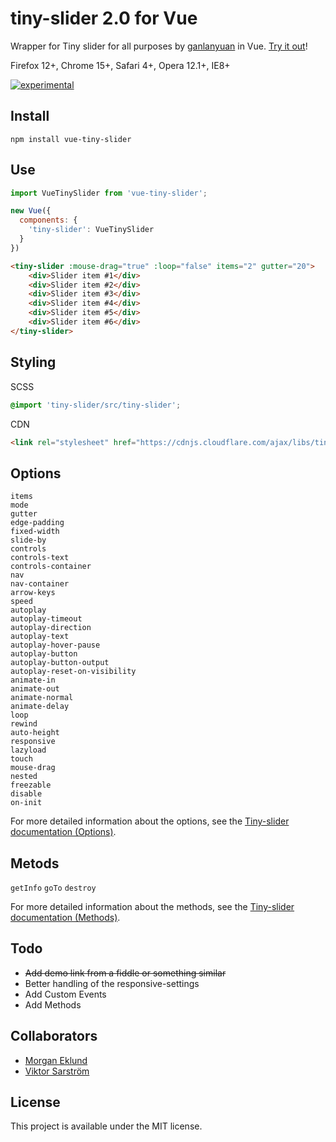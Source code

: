 # tiny-slider 2.0 for Vue

Wrapper for Tiny slider for all purposes by [ganlanyuan](https://github.com/ganlanyuan/tiny-slider) in Vue. [Try it out](https://jsfiddle.net/viktorsarstrom/4ba2cwte/3/)!

Firefox 12+, Chrome 15+, Safari 4+, Opera 12.1+, IE8+

[![experimental](http://badges.github.io/stability-badges/dist/experimental.svg)](http://github.com/badges/stability-badges)

## Install

`npm install vue-tiny-slider`

## Use

````javascript
import VueTinySlider from 'vue-tiny-slider';

new Vue({
  components: {
    'tiny-slider': VueTinySlider
  }
})
````

````html
<tiny-slider :mouse-drag="true" :loop="false" items="2" gutter="20">
    <div>Slider item #1</div>
    <div>Slider item #2</div>
    <div>Slider item #3</div>
    <div>Slider item #4</div>
    <div>Slider item #5</div>
    <div>Slider item #6</div>
</tiny-slider>
````

## Styling

SCSS
````scss
@import 'tiny-slider/src/tiny-slider';
````

CDN
````html
<link rel="stylesheet" href="https://cdnjs.cloudflare.com/ajax/libs/tiny-slider/2.3.5/tiny-slider.css">
````

## Options

````
items
mode
gutter
edge-padding
fixed-width
slide-by
controls
controls-text
controls-container
nav
nav-container
arrow-keys
speed
autoplay
autoplay-timeout
autoplay-direction
autoplay-text
autoplay-hover-pause
autoplay-button
autoplay-button-output
autoplay-reset-on-visibility
animate-in
animate-out
animate-normal
animate-delay
loop
rewind
auto-height
responsive
lazyload
touch
mouse-drag
nested
freezable
disable
on-init
````
For more detailed information about the options, see the [Tiny-slider documentation (Options)](https://github.com/ganlanyuan/tiny-slider#options).

## Metods

````getInfo````
````goTo````
````destroy````

For more detailed information about the methods, see the [Tiny-slider documentation (Methods)](https://github.com/ganlanyuan/tiny-slider#methods).

## Todo
* ~~Add demo link from a fiddle or something similar~~
* Better handling of the responsive-settings
* Add Custom Events
* Add Methods

## Collaborators
* [Morgan Eklund](https://github.com/rymdkapten)
* [Viktor Sarström](https://github.com/viktorlarsson)

## License

This project is available under the MIT license.